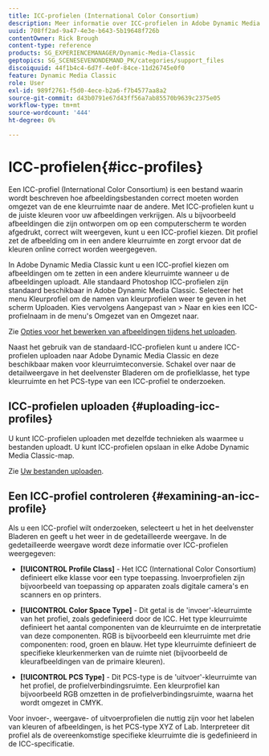 ```yaml
---
title: ICC-profielen (International Color Consortium)
description: Meer informatie over ICC-profielen in Adobe Dynamic Media Classic.
uuid: 708ff2ad-9a47-4e3e-b643-5b19648f726b
contentOwner: Rick Brough
content-type: reference
products: SG_EXPERIENCEMANAGER/Dynamic-Media-Classic
geptopics: SG_SCENESEVENONDEMAND_PK/categories/support_files
discoiquuid: 44f1b4c4-6d7f-4e0f-84ce-11d26745e0f0
feature: Dynamic Media Classic
role: User
exl-id: 989f2761-f5d0-4ece-b2a6-f7b4577aa8a2
source-git-commit: d43b0791e67d43ff56a7ab85570b9639c2375e05
workflow-type: tm+mt
source-wordcount: '444'
ht-degree: 0%

---
```


# ICC-profielen{#icc-profiles}

Een ICC-profiel (International Color Consortium) is een bestand waarin wordt beschreven hoe afbeeldingsbestanden correct moeten worden omgezet van de ene kleurruimte naar de andere. Met ICC-profielen kunt u de juiste kleuren voor uw afbeeldingen verkrijgen. Als u bijvoorbeeld afbeeldingen die zijn ontworpen om op een computerscherm te worden afgedrukt, correct wilt weergeven, kunt u een ICC-profiel kiezen. Dit profiel zet de afbeelding om in een andere kleurruimte en zorgt ervoor dat de kleuren online correct worden weergegeven.

In Adobe Dynamic Media Classic kunt u een ICC-profiel kiezen om afbeeldingen om te zetten in een andere kleurruimte wanneer u de afbeeldingen uploadt. Alle standaard Photoshop ICC-profielen zijn standaard beschikbaar in Adobe Dynamic Media Classic. Selecteer het menu Kleurprofiel om de namen van kleurprofielen weer te geven in het scherm Uploaden. Kies vervolgens Aangepast van > Naar en kies een ICC-profielnaam in de menu&#39;s Omgezet van en Omgezet naar.

Zie [Opties voor het bewerken van afbeeldingen tijdens het uploaden](image-editing-options-upload.md#image-editing-options-at-upload).

Naast het gebruik van de standaard-ICC-profielen kunt u andere ICC-profielen uploaden naar Adobe Dynamic Media Classic en deze beschikbaar maken voor kleurruimteconversie. Schakel over naar de detailweergave in het deelvenster Bladeren om de profielklasse, het type kleurruimte en het PCS-type van een ICC-profiel te onderzoeken.

## ICC-profielen uploaden {#uploading-icc-profiles}

U kunt ICC-profielen uploaden met dezelfde technieken als waarmee u bestanden uploadt. U kunt ICC-profielen opslaan in elke Adobe Dynamic Media Classic-map.

Zie [Uw bestanden uploaden](uploading-files.md#uploading_your_files).

## Een ICC-profiel controleren {#examining-an-icc-profile}

Als u een ICC-profiel wilt onderzoeken, selecteert u het in het deelvenster Bladeren en geeft u het weer in de gedetailleerde weergave. In de gedetailleerde weergave wordt deze informatie over ICC-profielen weergegeven:

* **[!UICONTROL Profile Class]** - Het ICC (International Color Consortium) definieert elke klasse voor een type toepassing. Invoerprofielen zijn bijvoorbeeld van toepassing op apparaten zoals digitale camera&#39;s en scanners en op printers.

* **[!UICONTROL Color Space Type]** - Dit getal is de &#39;invoer&#39;-kleurruimte van het profiel, zoals gedefinieerd door de ICC. Het type kleurruimte definieert het aantal componenten van de kleurruimte en de interpretatie van deze componenten. RGB is bijvoorbeeld een kleurruimte met drie componenten: rood, groen en blauw. Het type kleurruimte definieert de specifieke kleurkenmerken van de ruimte niet (bijvoorbeeld de kleurafbeeldingen van de primaire kleuren).

* **[!UICONTROL PCS Type]** - Dit PCS-type is de &#39;uitvoer&#39;-kleurruimte van het profiel, de profielverbindingsruimte. Een kleurprofiel kan bijvoorbeeld RGB omzetten in de profielverbindingsruimte, waarna het wordt omgezet in CMYK.

Voor invoer-, weergave- of uitvoerprofielen die nuttig zijn voor het labelen van kleuren of afbeeldingen, is het PCS-type XYZ of Lab. Interpreteer dit profiel als de overeenkomstige specifieke kleurruimte die is gedefinieerd in de ICC-specificatie.
